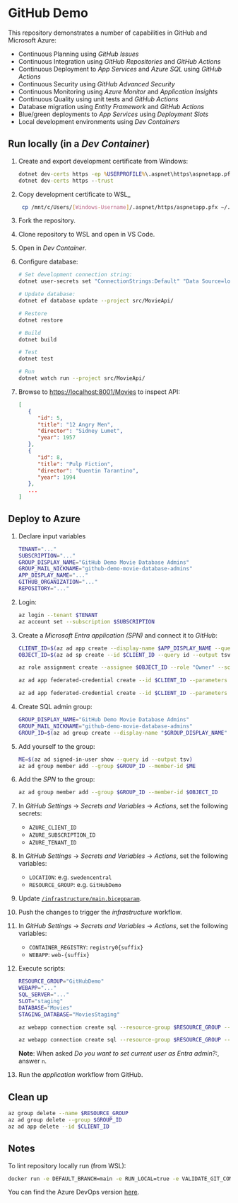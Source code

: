# GitHub Demo

This repository demonstrates a number of capabilities in GitHub and Microsoft Azure:

- Continuous Planning using _GitHub Issues_
- Continuous Integration using _GitHub Repositories_ and _GitHub Actions_
- Continuous Deployment to _App Services_ and _Azure SQL_ using _GitHub Actions_
- Continuous Security using _GitHub Advanced Security_
- Continuous Monitoring using _Azure Monitor_ and _Application Insights_
- Continuous Quality using unit tests and _GitHub Actions_
- Database migration using _Entity Framework_ and _GitHub Actions_
- Blue/green deployments to _App Services_ using _Deployment Slots_
- Local development environments using _Dev Containers_

## Run locally (in a _Dev Container_)

1. Create and export development certificate from Windows:

   ```cmd
   dotnet dev-certs https -ep %USERPROFILE%\.aspnet\https\aspnetapp.pfx --password "<YourStrong@Passw0rd>"
   dotnet dev-certs https --trust
   ```

1. Copy development certificate to WSL_

   ```bash
    cp /mnt/c/Users/[Windows-Username]/.aspnet/https/aspnetapp.pfx ~/.aspnet/https
   ```

1. Fork the repository.
1. Clone repository to WSL and open in VS Code.
1. Open in _Dev Container_.
1. Configure database:

   ```bash
   # Set development connection string:
   dotnet user-secrets set "ConnectionStrings:Default" "Data Source=localhost,1433;Initial Catalog=Movies;User ID=sa;Password=<YourStrong@Passw0rd>;TrustServerCertificate=True" --project src/MovieApi/

   # Update database:
   dotnet ef database update --project src/MovieApi/

   # Restore
   dotnet restore

   # Build
   dotnet build

   # Test
   dotnet test

   # Run
   dotnet watch run --project src/MovieApi/
   ```

1. Browse to <https://localhost:8001/Movies> to inspect API:

   ```json
   [
      {
         "id": 5,
         "title": "12 Angry Men",
         "director": "Sidney Lumet",
         "year": 1957
      },
      {
         "id": 8,
         "title": "Pulp Fiction",
         "director": "Quentin Tarantino",
         "year": 1994
      },
      ...
   ]
   ```

## Deploy to Azure

1. Declare input variables

   ```bash
   TENANT="..."
   SUBSCRIPTION="..."
   GROUP_DISPLAY_NAME="GitHub Demo Movie Database Admins"
   GROUP_MAIL_NICKNAME="github-demo-movie-database-admins"
   APP_DISPLAY_NAME="..."
   GITHUB_ORGANIZATION="..."
   REPOSITORY="..."
   ```

1. Login:

   ```bash
   az login --tenant $TENANT
   az account set --subscription $SUBSCRIPTION
   ```

1. Create a _Microsoft Entra application (SPN)_ and connect it to _GitHub_:

   ```bash
   CLIENT_ID=$(az ad app create --display-name $APP_DISPLAY_NAME --query appId --output tsv)
   OBJECT_ID=$(az ad sp create --id $CLIENT_ID --query id --output tsv)

   az role assignment create --assignee $OBJECT_ID --role "Owner" --scope "/subscriptions/$SUBSCRIPTION"

   az ad app federated-credential create --id $CLIENT_ID --parameters "{ \"name\": \"$GITHUB_ORGANIZATION-$REPOSITORY-Environment-Staging\", \"issuer\": \"https://token.actions.githubusercontent.com\", \"subject\": \"repo:$GITHUB_ORGANIZATION/$REPOSITORY:environment:Staging\", \"description\": \"Deploy to staging environment\", \"audiences\": [ \"api://AzureADTokenExchange\" ] }"

   az ad app federated-credential create --id $CLIENT_ID --parameters "{ \"name\": \"$GITHUB_ORGANIZATION-$REPOSITORY-Environment-Production\", \"description\": \"Deploy to production environment\", \"issuer\": \"https://token.actions.githubusercontent.com\", \"subject\": \"repo:$GITHUB_ORGANIZATION/$REPOSITORY:environment:Production\", \"audiences\": [ \"api://AzureADTokenExchange\" ] }"
   ```

1. Create SQL admin group:

   ```bash
   GROUP_DISPLAY_NAME="GitHub Demo Movie Database Admins"
   GROUP_MAIL_NICKNAME="github-demo-movie-database-admins"
   GROUP_ID=$(az ad group create --display-name "$GROUP_DISPLAY_NAME" --mail-nickname "$GROUP_MAIL_NICKNAME" --query id --output tsv)
   ```

1. Add yourself to the group:

   ```bash
   ME=$(az ad signed-in-user show --query id --output tsv)
   az ad group member add --group $GROUP_ID --member-id $ME
   ```

1. Add the _SPN_ to the group:

   ```bash
   az ad group member add --group $GROUP_ID --member-id $OBJECT_ID
   ```

1. In _GitHub Settings_ -> _Secrets and Variables_ -> _Actions_, set the following secrets:

   - `AZURE_CLIENT_ID`
   - `AZURE_SUBSCRIPTION_ID`
   - `AZURE_TENANT_ID`

1. In _GitHub Settings_ -> _Secrets and Variables_ -> _Actions_, set the following variables:

   - `LOCATION`: e.g. `swedencentral`
   - `RESOURCE_GROUP`: e.g. `GitHubDemo`

1. Update [`/infrastructure/main.bicepparam`](/infrastructure/main.bicepparam).
1. Push the changes to trigger the _infrastructure_ workflow.
1. In _GitHub Settings_ -> _Secrets and Variables_ -> _Actions_, set the following variables:

   - `CONTAINER_REGISTRY`: `registry0{suffix}`
   - `WEBAPP`: `web-{suffix}`

1. Execute scripts:

   ```bash
   RESOURCE_GROUP="GitHubDemo"
   WEBAPP="..."
   SQL_SERVER="..."
   SLOT="staging"
   DATABASE="Movies"
   STAGING_DATABASE="MoviesStaging"

   az webapp connection create sql --resource-group $RESOURCE_GROUP --name $WEBAPP --slot $SLOT --target-resource-group $RESOURCE_GROUP --server $SQL_SERVER --database $STAGING_DATABASE --system-identity --client-type dotnet --connection $STAGING_DATABASE --new

   az webapp connection create sql --resource-group $RESOURCE_GROUP --name $WEBAPP --target-resource-group $RESOURCE_GROUP --server $SQL_SERVER --database $DATABASE --system-identity --client-type dotnet --connection $DATABASE --new
   ```

   **Note**: When asked _Do you want to set current user as Entra admin?:_, answer `n`.

1. Run the _application_ workflow from GitHub.

## Clean up

```bash
az group delete --name $RESOURCE_GROUP
az ad group delete --group $GROUP_ID
az ad app delete --id $CLIENT_ID
```

## Notes

To lint repository locally run (from WSL):

```bash
docker run -e DEFAULT_BRANCH=main -e RUN_LOCAL=true -e VALIDATE_GIT_COMMITLINT=false -e VALIDATE_JSCPD=false -e VALIDATE_DOTNET_SLN_FORMAT_ANALYZERS=false -e VALIDATE_DOTNET_SLN_FORMAT_STYLE=false -e FIX_JSON=true -e FIX_JSON_PRETTIER=true -e FIX_MARKDOWN=true -e FIX_MARKDOWN_PRETTIER=true -e FIX_YAML_PRETTIER=true -v .:/tmp/lint --rm ghcr.io/super-linter/super-linter:latest
```

You can find the Azure DevOps version [here](https://dev.azure.com/ondfisk/AzureDevOpsDemo).
